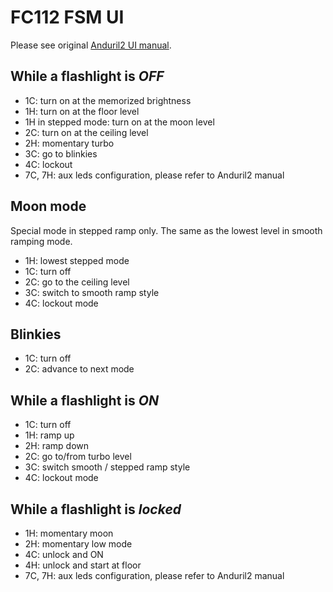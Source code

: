 FC112 FSM UI
============

Please see original [Anduril2 UI manual](https://github.com/gdmn/fc112/tree/fc112/ToyKeeper/spaghetti-monster/anduril/anduril-manual.txt).

While a flashlight is *OFF*
--

- 1C: turn on at the memorized brightness
- 1H: turn on at the floor level
- 1H in stepped mode: turn on at the moon level
- 2C: turn on at the ceiling level
- 2H: momentary turbo
- 3C: go to blinkies
- 4C: lockout
- 7C, 7H: aux leds configuration, please refer to Anduril2 manual

Moon mode
--

Special mode in stepped ramp only. The same as the lowest level in smooth ramping mode.

- 1H: lowest stepped mode
- 1C: turn off
- 2C: go to the ceiling level
- 3C: switch to smooth ramp style
- 4C: lockout mode

Blinkies
--

- 1C: turn off
- 2C: advance to next mode

While a flashlight is *ON*
--

- 1C: turn off
- 1H: ramp up
- 2H: ramp down
- 2C: go to/from turbo level  
- 3C: switch smooth / stepped ramp style
- 4C: lockout mode

While a flashlight is *locked*
--

- 1H: momentary moon
- 2H: momentary low mode
- 4C: unlock and ON
- 4H: unlock and start at floor
- 7C, 7H: aux leds configuration, please refer to Anduril2 manual
